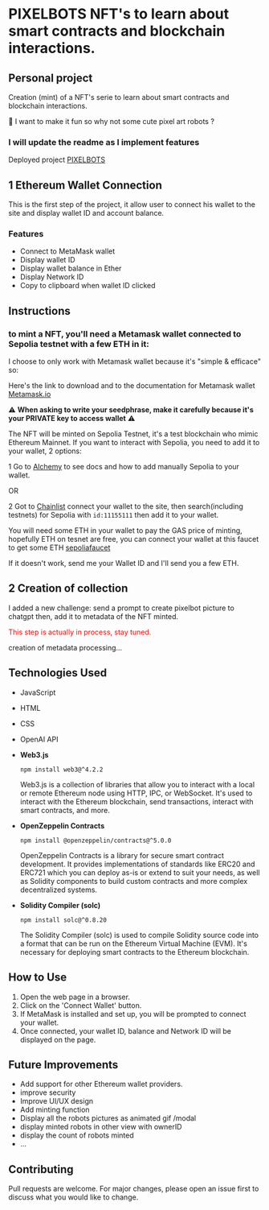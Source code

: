 # PIXELBOTS NFT's to learn about smart contracts and blockchain interactions.

## Personal project 

Creation (mint) of a NFT's serie to learn about smart contracts and blockchain interactions.

🤖 I want to make it fun so why not some cute pixel art robots ?

### I will update the readme as I implement features

Deployed project [PIXELBOTS](https://tomboszko.github.io/PIXELBOTS/)


## 1 Ethereum Wallet Connection

This is the first step of the project, it allow user to connect his wallet to the site and display wallet ID and account balance.

### Features

- Connect to MetaMask wallet
- Display wallet ID
- Display wallet balance in Ether
- Display Network ID
- Copy to clipboard when wallet ID clicked


## Instructions

### to mint a NFT, you'll need a Metamask wallet connected to Sepolia testnet with a few ETH in it:

I choose to only work with Metamask wallet because it's "simple & efficace" so:

Here's the link to download and to the documentation for Metamask wallet [Metamask.io](https://metamask.io/)

⚠️ **When asking to write your seedphrase, make it carefully because it's your PRIVATE  key to access wallet** ⚠️

The NFT will be minted on Sepolia Testnet, it's a test blockchain who mimic Ethereum Mainnet.
If you want to interact with Sepolia, you need to add it to your wallet, 2 options:

1 Go to [Alchemy](https://www.alchemy.com/overviews/sepolia-testnet) to see docs and how to add manually Sepolia to your wallet.

OR

2 Got to [Chainlist](https://chainlist.org/?search=Sepolia&testnets=true) connect your wallet to the site, then search(including testnets) for Sepolia  with `id:11155111` then add it to your wallet.

You will need some ETH in your wallet to pay the GAS price of minting, hopefully ETH on tesnet are free, you can connect your wallet at this faucet to get some ETH [sepoliafaucet](https://sepoliafaucet.com/)

If it doesn't work, send me your Wallet ID and I'll send you a few ETH.


## 2 Creation of collection

I added a new challenge: send a prompt to create pixelbot picture to chatgpt then, add it to metadata of the NFT minted.

<span style="color:red">This step is actually in process, stay tuned.</span>

creation of metadata processing...

## Technologies Used

- JavaScript
- HTML
- CSS
- OpenAI API 
  
- **Web3.js**
  
  `npm install web3@^4.2.2`

    Web3.js is a collection of libraries that allow you to interact with a local or remote Ethereum node using HTTP, IPC, or WebSocket. It's used to interact with the Ethereum blockchain, send transactions, interact with smart contracts, and more.
  
- **OpenZeppelin Contracts**
  
  `npm install @openzeppelin/contracts@^5.0.0`
  
    OpenZeppelin Contracts is a library for secure smart contract development. It provides implementations of standards like ERC20 and ERC721 which you can deploy as-is or extend to suit your         needs, as well as Solidity components to build custom contracts and more complex decentralized systems.
  
- **Solidity Compiler (solc)**
  
  `npm install solc@^0.8.20`

    The Solidity Compiler (solc) is used to compile Solidity source code into a format that can be run on the Ethereum Virtual Machine (EVM). It's necessary for deploying smart contracts to the       Ethereum blockchain.

## How to Use

1. Open the web page in a browser.
2. Click on the 'Connect Wallet' button.
3. If MetaMask is installed and set up, you will be prompted to connect your wallet.
4. Once connected, your wallet ID, balance and Network ID will be displayed on the page.

## Future Improvements

- Add support for other Ethereum wallet providers.
- improve security
- Improve UI/UX design
- Add minting function
- Display all the robots pictures as animated gif /modal
- display minted robots in other view with ownerID
- display the count of robots minted
- ...

## Contributing

Pull requests are welcome. For major changes, please open an issue first to discuss what you would like to change.






